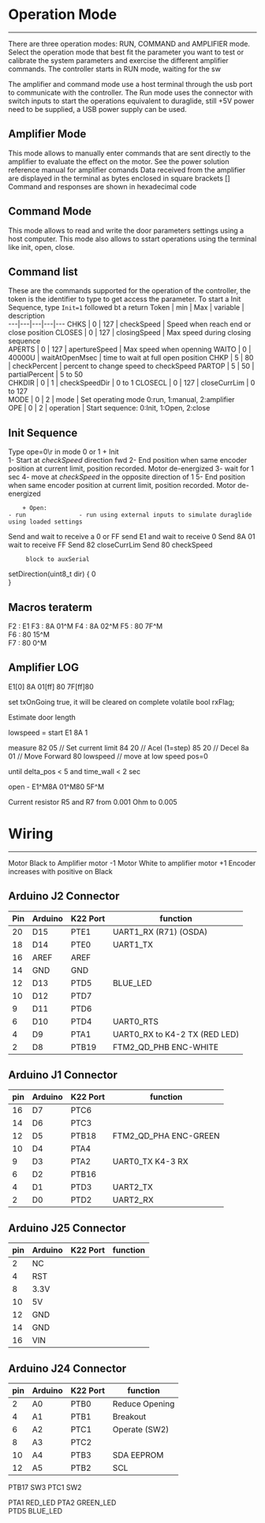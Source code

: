 # Operation Mode
----------------------
There are three operation modes: RUN, COMMAND and AMPLIFIER mode. Select the operation mode that best fit the parameter you want to test or calibrate the system parameters and exercise the different amplifier commands. The controller starts in RUN mode, waiting for the sw

The amplifier and command mode use a host terminal through the usb port to communicate with the controller. The Run mode uses the connector with switch inputs to start the operations equivalent to duraglide, still +5V power need to be supplied, a USB power supply can be used.

## Amplifier Mode
This mode allows to manually enter commands that are sent directly to the amplifier to evaluate the effect on the motor. See the power solution reference manual for amplifier comands
Data received from the amplifier are displayed in the terminal as bytes enclosed in square brackets []  
Command and responses are shown in hexadecimal code

## Command Mode 
This mode allows to read and write the door parameters settings using a host computer. This mode also allows to sstart operations using the terminal like init, open, close.

## Command list
These are the commands supported for the operation of the controller, the token is the identifier to type to get access the parameter. To start a Init Sequence, type 
`Init=1`
followed bt a return
Token	|	min | Max | variable | description	
---|---|---|---|---
CHKS		|		0	|	127			|  checkSpeed     | 	Speed when reach end or close position
CLOSES	|   0	|	127    	|  closingSpeed   | 	Max speed during closing sequence      
APERTS	|   0	|	127    	|  apertureSpeed  | 	Max speed when openning
WAITO		|   0	|	40000U	|  waitAtOpenMsec | 	time to wait at full open position 
CHKP		|  	5	|	80    	|  checkPercent   | 	percent to change speed to checkSpeed
PARTOP	| 	5	|	50    	|  partialPercent | 	5 to 50                                     
CHKDIR	|   0	|	1   	  |  checkSpeedDir  | 	0 to 1 
CLOSECL |   0	|	127  	  |  closeCurrLim   | 	0 to 127                                      
MODE		|		0	|	2			  |  mode           |   Set operating mode 0:run, 1:manual, 2:amplifier      
OPE			|		0	|	2			  |  operation      |   Start sequence: 0:Init, 1:Open, 2:close

## Init Sequence
Type ope=0\r in mode 0 or 1
		+	Init	
			1- Start at _checkSpeed_ direction fwd
			2- End position when same encoder position at current limit, position recorded. Motor de-energized
			3- wait for 1 sec
			4- move at _checkSpeed_ in the opposite direction of 1
			5- End position when same encoder position at current limit, position recorded. Motor de-energized

		+ Open:						
	- run				- run using external inputs to simulate duraglide using loaded settings

Send and wait to receive a 0 or FF
send E1 and wait to receive 0
Send 8A 01	wait to receive FF 
Send 82 closeCurrLim 
Send 80 checkSpeed


		 block to auxSerial
setDirection(uint8_t dir)
{
	0	
}

## Macros teraterm
F2 : E1
F3 : 8A 01^M
F4 : 8A 02^M
F5 : 80 7F^M  
F6 : 80 15^M  
F7 : 80 0^M   
 
## Amplifier LOG
E1[0]
8A 01[ff]
80 7F[ff]80


set txOnGoing true, it will be cleared on complete
volatile bool rxFlag;






Estimate door length


lowspeed = 
start
E1
8A 1

measure 
82	05						// Set current limit
84	20						// Acel (1=step)
85	20						// Decel
8a  01						// Move Forward
80  lowspeed			// move at low speed
pos=0


until delta_pos < 5	and time_wall < 2 sec

 


 
open - 
E1^M8A 01^M80 5F^M




Current resistor R5 and R7 from 0.001 Ohm to 0.005




# Wiring
------------------------------------------
Motor Black to Amplifier motor -1
Motor White to amplifier motor +1
Encoder increases with positive on Black

## Arduino J2 Connector
Pin| Arduino | K22 Port | function
---|---|---|---
20 	| D15 	| PTE1 	| UART1_RX	(R71) (OSDA)
18 	| D14 	| PTE0 	| UART1_TX
16	| AREF 	| AREF 	| 
14	| GND 	| GND  	| 
12	| D13 	| PTD5 	| BLUE_LED 	
10	| D12 	| PTD7 	| 
9		| D11 	| PTD6 	| 	
6		| D10 	| PTD4 	| UART0_RTS
4		| D9 		| PTA1 	| UART0_RX to K4-2 TX (RED LED)
2		| D8 		| PTB19	| FTM2_QD_PHB	ENC-WHITE

## Arduino J1 Connector
pin | Arduino | K22 Port | function
----|---|---|---
16	| D7 	| PTC6 	| 
14	| D6 	| PTC3 	| 
12	| D5 	| PTB18 | FTM2_QD_PHA	ENC-GREEN
10	| D4 	| PTA4	| 
9		| D3 	| PTA2 	| UART0_TX	K4-3 RX
6		| D2 	| PTB16	| 
4		| D1 	| PTD3 	| UART2_TX
2		| D0 	| PTD2	| UART2_RX

## Arduino J25 Connector
pin | Arduino | K22 Port | function
----|---|---|---
2   |  NC   |  
4   |  RST  |  
8   |  3.3V |  
10  |  5V   |  
12  |  GND  |  
14  |  GND  |  
16  |  VIN  |  

## Arduino J24 Connector
pin | Arduino | K22 Port | function
----|---|---|---
2   | A0  |  PTB0  | 	Reduce Opening
4   | A1  |  PTB1  |	Breakout
6   | A2  |  PTC1  |	Operate	(SW2)
8   | A3  |  PTC2  |
10  | A4  |  PTB3  |	SDA EEPROM
12  | A5  |  PTB2  |	SCL

PTB17	SW3
PTC1	SW2

PTA1	RED_LED
PTA2	GREEN_LED	
PTD5	BLUE_LED






	
